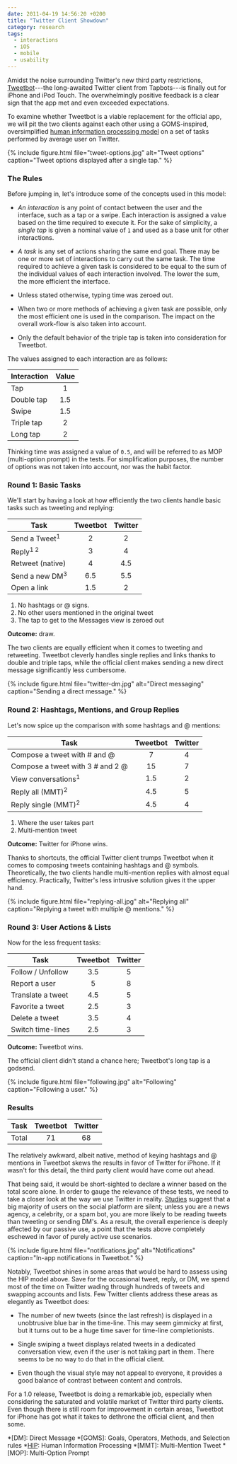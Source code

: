 ```yaml
---
date: 2011-04-19 14:56:20 +0200
title: "Twitter Client Showdown"
category: research
tags:
  - interactions
  - iOS
  - mobile
  - usability
---
```


Amidst the noise surrounding Twitter's new third party restrictions, [Tweetbot]---the long-awaited Twitter client from Tapbots---is finally out for iPhone and iPod Touch. The overwhelmingly positive feedback is a clear sign that the app met and even exceeded expectations.

To examine whether Tweetbot is a viable replacement for the official app, we will pit the two clients against each other using a GOMS-inspired, oversimplified [human information processing model][HIP] on a set of tasks performed by average user on Twitter.

{% include figure.html file="tweet-options.jpg" alt="Tweet options" caption="Tweet options displayed after a single tap." %}

### The Rules

Before jumping in, let's introduce some of the concepts used in this model:

* *An interaction* is any point of contact between the user and the interface, such as a tap or a swipe. Each interaction is assigned a value based on the time required to execute it. For the sake of simplicity, a *single tap* is given a nominal value of `1` and used as a base unit for other interactions.

* *A task* is any set of actions sharing the same end goal. There may be one or more set of interactions to carry out the same task. The time required to achieve a given task is considered to be equal to the sum of the individual values of each interaction involved. The lower the sum, the more efficient the interface.

* Unless stated otherwise, typing time was zeroed out.

* When two or more methods of achieving a given task are possible, only the most efficient one is used in the comparison. The impact on the overall work-flow is also taken into account.

* Only the default behavior of the triple tap is taken into consideration for Tweetbot.

The values assigned to each interaction are as follows:

| Interaction | Value
|-|:-:|
| Tap | 1
| Double tap | 1.5 |
| Swipe | 1.5 |
| Triple tap | 2 |
| Long tap | 2 |

Thinking time was assigned a value of `0.5`, and will be referred to as MOP (multi-option prompt) in the tests. For simplification purposes, the number of options was not taken into account, nor was the habit factor.

### Round 1: Basic Tasks

We'll start by having a look at how efficiently the two clients handle basic tasks such as tweeting and replying:

| Task | Tweetbot | Twitter
|-|:-:|:-:|
| Send a Tweet<sup>1</sup> | 2 | 2 |
| Reply<sup>1 2</sup>  | 3 | 4 |
| Retweet (native) | 4 | 4.5 |
| Send a new DM<sup>3</sup> | 6.5 | 5.5 |
| Open a link | 1.5 | 2 |

1. No hashtags or @ signs.
2. No other users mentioned in the original tweet
3. The tap to get to the Messages view is zeroed out

**Outcome:** draw.

The two clients are equally efficient when it comes to tweeting and retweeting. Tweetbot cleverly handles single replies and links thanks to double and triple taps, while the official client makes sending a new direct message significantly less cumbersome.

{% include figure.html file="twitter-dm.jpg" alt="Direct messaging" caption="Sending a direct message." %}

### Round 2: Hashtags, Mentions, and Group Replies

Let's now spice up the comparison with some hashtags and @ mentions:

| Task | Tweetbot | Twitter
|-|:-:|:-:|
| Compose a tweet with # and @ | 7 | 4 |
| Compose a tweet with 3 # and 2 @ | 15 | 7 |
| View conversations<sup>1</sup> | 1.5 | 2 |
| Reply all (MMT)<sup>2</sup> | 4.5 | 5 |
| Reply single (MMT)<sup>2</sup> | 4.5 | 4 |

1. Where the user takes part
2. Multi-mention tweet

**Outcome:** Twitter for iPhone wins.

Thanks to shortcuts, the official Twitter client trumps Tweetbot when it comes to composing tweets containing hashtags and @ symbols. Theoretically, the two clients handle multi-mention replies with almost equal efficiency. Practically, Twitter's less intrusive solution gives it the upper hand.

{% include figure.html file="replying-all.jpg" alt="Replying all" caption="Replying a tweet with multiple @ mentions." %}

### Round 3: User Actions & Lists

Now for the less frequent tasks:

| Task | Tweetbot | Twitter
|-|:-:|:-:|
| Follow / Unfollow | 3.5 | 5 |
| Report a user |5 | 8 |
| Translate a tweet | 4.5 | 5 |
| Favorite a tweet | 2.5 | 3 |
| Delete a tweet | 3.5 | 4 |
| Switch time-lines | 2.5 | 3 |

**Outcome:** Tweetbot wins.

The official client didn't stand a chance here; Tweetbot's long tap is a godsend.

{% include figure.html file="following.jpg" alt="Following" caption="Following a user." %}

### Results

| Task | Tweetbot | Twitter
|-|:-:|:-:|
| Total | 71 | 68 |

The relatively awkward, albeit native, method of keying hashtags and @ mentions in Tweetbot skews the results in favor of Twitter for iPhone. If it wasn't for this detail, the third party client would have come out ahead.

That being said, it would be short-sighted to declare a winner based on the total score alone. In order to gauge the relevance of these tests, we need to take a closer look at the way we use Twitter in reality. [Studies] suggest that a big majority of users on the social platform are silent; unless you are a news agency, a celebrity, or a spam bot, you are more likely to be reading tweets than tweeting or sending DM's. As a result, the overall experience is deeply affected by our passive use, a point that the tests above completely eschewed in favor of purely active use scenarios.

{% include figure.html file="notifications.jpg" alt="Notifications" caption="In-app notifications in Tweetbot." %}

Notably, Tweetbot shines in some areas that would be hard to assess using the HIP model above. Save for the occasional tweet, reply, or DM, we spend most of the time on Twitter wading through hundreds of tweets and swapping accounts and lists. Few Twitter clients address these areas as elegantly as Tweetbot does:

* The number of new tweets (since the last refresh) is displayed in a unobtrusive blue bar in the time-line. This may seem gimmicky at first, but it turns out to be a huge time saver for time-line completionists.

* Single swiping a tweet displays related tweets in a dedicated conversation view, even if the user is not taking part in them. There seems to be no way to do that in the official client.

* Even though the visual style may not appeal to everyone, it provides a good balance of contrast between content and controls.

For a 1.0 release, Tweetbot is doing a remarkable job, especially when considering the saturated and volatile market of Twitter third party clients. Even though there is still room for improvement in certain areas, Tweetbot for iPhone has got what it takes to dethrone the official client, and then some.

[HIP]: http://en.wikipedia.org/wiki/Human*information*processor*model
[studies]: http://labs.yahoo.com/publication/who-says-what-to-whom-on-twitter/
[tweetbot]: http://tapbots.com/software/tweetbot/

*[DM]: Direct Message
*[GOMS]: Goals, Operators, Methods, and Selection rules
*[HIP]: Human Information Processing
*[MMT]: Multi-Mention Tweet
*[MOP]: Multi-Option Prompt
